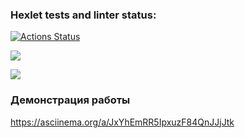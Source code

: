 ### Hexlet tests and linter status:
[![Actions Status](https://github.com/kuznevia/frontend-project-lvl2/workflows/hexlet-check/badge.svg)](https://github.com/kuznevia/frontend-project-lvl2/actions)

<a href="https://codeclimate.com/github/kuznevia/frontend-project-lvl2/maintainability"><img src="https://api.codeclimate.com/v1/badges/a429206536c5a6ce4764/maintainability" /></a>

<a href="https://codeclimate.com/github/kuznevia/frontend-project-lvl2/test_coverage"><img src="https://api.codeclimate.com/v1/badges/a429206536c5a6ce4764/test_coverage" /></a>

### Демонстрация работы 

https://asciinema.org/a/JxYhEmRR5IpxuzF84QnJJjJtk